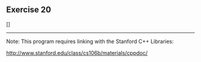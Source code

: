 Exercise 20
----------- 

[]

---

Note: This program requires linking with the Stanford C++ Libraries:

http://www.stanford.edu/class/cs106b/materials/cppdoc/
